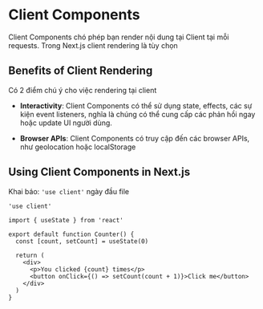 # Client Components

Client Components chó phép bạn render nội dung tại Client tại mỗi requests. Trong Next.js client rendering là tùy chọn 

## Benefits of Client Rendering

Có 2 điểm chú ý cho việc rendering tại client

- **Interactivity**: Client Components có thể sử dụng state, effects, các sự kiện event listeners, nghĩa là chúng có thể cung cấp các phản hồi ngay hoặc update UI người dùng.

- **Browser APIs**: Client Components có truy cập đến các browser APIs, như geolocation hoặc localStorage

## Using Client Components in Next.js

Khai báo: `'use client'` ngày đầu file

```tsx
'use client'
 
import { useState } from 'react'
 
export default function Counter() {
  const [count, setCount] = useState(0)
 
  return (
    <div>
      <p>You clicked {count} times</p>
      <button onClick={() => setCount(count + 1)}>Click me</button>
    </div>
  )
}
```